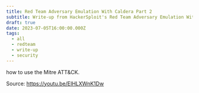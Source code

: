 ```yaml
---
title: Red Team Adversary Emulation With Caldera Part 2
subtitle: Write-up from HackerSploit's Red Team Adversary Emulation With Caldera in YouTube
draft: true
date: 2023-07-05T16:00:00.000Z
tags:
  - all
  - redteam
  - write-up
  - security
---
```


how to use the Mitre ATT\&CK.

Source: https://youtu.be/EIHLXWnK1Dw
